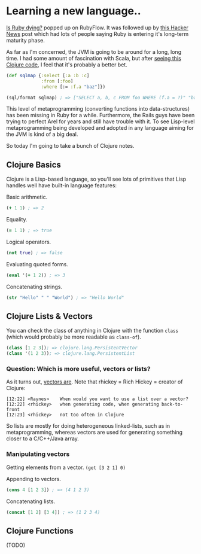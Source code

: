 # Learning a new language..

[Is Ruby dying?](http://jmoses.co/2013/12/21/is-ruby-dying.html) popped up on RubyFlow. It was followed up by [this Hacker News](https://news.ycombinator.com/item?id=6959355) post which had lots of people saying Ruby is entering it's long-term maturity phase. 

As far as I'm concerned, the JVM is going to be around for a long, long time. I had some amount of fascination with Scala, but after [seeing this Clojure code](https://github.com/jkk/honeysql), I feel that it's probably a better bet.

```clojure
(def sqlmap {:select [:a :b :c]
             :from [:foo]
             :where [:= :f.a "baz"]})

(sql/format sqlmap) ; => ["SELECT a, b, c FROM foo WHERE (f.a = ?)" "baz"]
```

This level of metaprogramming (converting functions into data-structures) has been missing in Ruby for a while. Furthermore, the Rails guys have been trying to perfect Arel for years and still have trouble with it. To see Lisp-level metaprogramming being developed and adopted in any language aiming for the JVM is kind of a big deal.

So today I'm going to take a bunch of Clojure notes.

## Clojure Basics

Clojure is a Lisp-based language, so you'll see lots of primitives that Lisp handles well have built-in language features:

Basic arithmetic.
```clojure
(+ 1 1) ; => 2
```

Equality.
```clojure
(= 1 1) ; => true
```

Logical operators.
```clojure
(not true) ; => false
```

Evaluating quoted forms.
```clojure
(eval '(+ 1 2)) ; => 3
```

Concatenating strings.
```clojure
(str "Hello" " " "World") ; => "Hello World"
```

## Clojure Lists & Vectors

You can check the class of anything in Clojure with the function `class` (which would probably be more readable as `class-of`).
```clojure
(class [1 2 3]); => clojure.lang.PersistentVector
(class '(1 2 3)); => clojure.lang.PersistentList
```

### Question: Which is more useful, vectors or lists?

As it turns out, [vectors are](http://stackoverflow.com/questions/1147975/in-clojure-when-should-i-use-a-vector-over-a-list-and-the-other-way-around). Note that rhickey = Rich Hickey = creator of Clojure:

```
[12:22] <Raynes>	When would you want to use a list over a vector?
[12:22] <rhickey>	when generating code, when generating back-to-front
[12:23] <rhickey>	not too often in Clojure
```

So lists are mostly for doing heterogeneous linked-lists, such as in metaprogramming, whereas vectors are used for generating something closer to a C/C++/Java array.

### Manipulating vectors

Getting elements from a vector.
`(get [3 2 1] 0)`

Appending to vectors.
```clojure
(cons 4 [1 2 3]) ; => (4 1 2 3)
```

Concatenating lists.
```clojure
(concat [1 2] [3 4]) ; => (1 2 3 4)
```

## Clojure Functions

(TODO)
